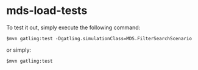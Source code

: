 mds-load-tests
=========================

To test it out, simply execute the following command:

    $mvn gatling:test -Dgatling.simulationClass=MDS.FilterSearchScenario

or simply:

    $mvn gatling:test
